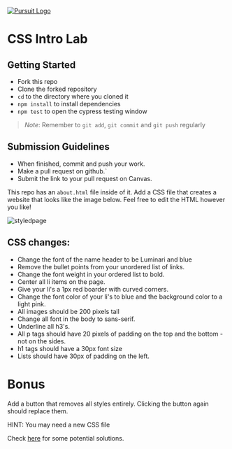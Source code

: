 [![Pursuit Logo](https://avatars1.githubusercontent.com/u/5825944?s=200&v=4)](https://pursuit.org)

# CSS Intro Lab

## Getting Started 
* Fork this repo
* Clone the forked repository
* `cd` to the directory where you cloned it
* `npm install` to install dependencies
* `npm test` to open the cypress testing window

> *Note*: Remember to `git add`, `git commit` and `git push` regularly

## Submission Guidelines
  * When finished, commit and push your work.
  * Make a pull request on github.`
  * Submit the link to your pull request on Canvas. 

This repo has an `about.html` file inside of it.  Add a CSS file that creates a website that looks like the image below.  Feel free to edit the HTML however you like!

![styledpage](./newStyledPage.png)

## CSS changes:

- Change the font of the name header to be Luminari and blue
- Remove the bullet points from your unordered list of links.
- Change the font weight in your ordered list to bold.
- Center all li items on the page.
- Give your li's a 1px red boarder with curved corners.
- Change the font color of your li's to blue and the background color to a light pink.
- All images should be 200 pixels tall
- Change all font in the body to sans-serif.
- Underline all h3's.
- All p tags should have 20 pixels of padding on the top and the bottom - not on the sides.
- h1 tags should have a 30px font size
- Lists should have 30px of padding on the left.

# Bonus

Add a button that removes all styles entirely.  Clicking the button again should replace them.

HINT: You may need a new CSS file

Check [here](https://stackoverflow.com/questions/19844545/replacing-css-file-on-the-fly-and-apply-the-new-style-to-the-page) for some potential solutions.
